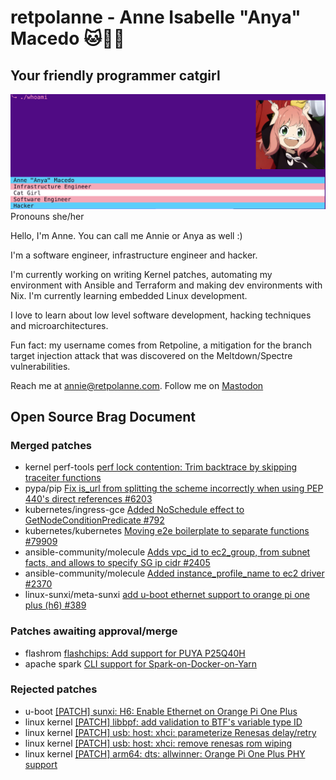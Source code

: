 # retpolanne - Anne Isabelle "Anya" Macedo 🐱🏳️‍⚧️
## Your friendly programmer catgirl 
![Header](./header2.png)
Pronouns she/her

Hello, I'm Anne. You can call me Annie or Anya as well :)

I'm a software engineer, infrastructure engineer and hacker.

I'm currently working on writing Kernel patches, automating my environment with Ansible and Terraform and making dev environments with Nix. I'm currently learning embedded Linux development. 

I love to learn about low level software development, hacking techniques and microarchitectures. 

Fun fact: my username comes from Retpoline, a mitigation for the branch target injection attack that was discovered on the Meltdown/Spectre vulnerabilities. 

Reach me at annie@retpolanne.com. Follow me on [Mastodon](https://hachyderm.io/@retpolanne)

## Open Source Brag Document


### Merged patches 

- kernel perf-tools [perf lock contention: Trim backtrace by skipping traceiter functions](https://git.kernel.org/pub/scm/linux/kernel/git/perf/perf-tools.git/commit/?id=2a5049b75d22c971e73501784f10548c1d69c407&h=perf-tools)
- pypa/pip [Fix is_url from splitting the scheme incorrectly when using PEP 440's direct references #6203](https://github.com/pypa/pip/pull/6203)
- kubernetes/ingress-gce [Added NoSchedule effect to GetNodeConditionPredicate #792](https://github.com/kubernetes/ingress-gce/pull/792)
- kubernetes/kubernetes [Moving e2e boilerplate to separate functions #79909](https://github.com/kubernetes/kubernetes/pull/79909)
- ansible-community/molecule [Adds vpc_id to ec2_group, from subnet facts, and allows to specify SG ip cidr #2405](https://github.com/ansible-community/molecule/pull/2405)
- ansible-community/molecule [Added instance_profile_name to ec2 driver #2370](https://github.com/ansible-community/molecule/pull/2370)
- linux-sunxi/meta-sunxi [add u-boot ethernet support to orange pi one plus (h6) #389](https://github.com/linux-sunxi/meta-sunxi/pull/389)

### Patches awaiting approval/merge

- flashrom [flashchips: Add support for PUYA P25Q40H](https://review.coreboot.org/c/flashrom/+/76251)
- apache spark [CLI support for Spark-on-Docker-on-Yarn](https://github.com/apache/spark/pull/48018)

### Rejected patches 

- u-boot [[PATCH] sunxi: H6: Enable Ethernet on Orange Pi One Plus](https://lore.kernel.org/u-boot/20230711003957.658805-2-retpolanne@posteo.net/T/#u)
- linux kernel [[PATCH] libbpf: add validation to BTF's variable type ID](https://lore.kernel.org/bpf/20220929160558.5034-1-annemacedo@linux.microsoft.com/)
- linux kernel [[PATCH] usb: host: xhci: parameterize Renesas delay/retry](https://lore.kernel.org/lkml/2023061951-taekwondo-unsoiled-faf2@gregkh/T/)
- linux kernel [[PATCH] usb: host: xhci: remove renesas rom wiping](https://lore.kernel.org/lkml/20230626204910.728-3-retpolanne@posteo.net/T/)
- linux kernel [[PATCH] arm64: dts: allwinner: Orange Pi One Plus PHY support](https://lore.kernel.org/lkml/1962081.yKVeVyVuyW@jernej-laptop/T/#m96d2637c291110d748f5bc6df23abd311e5eb6f6)
